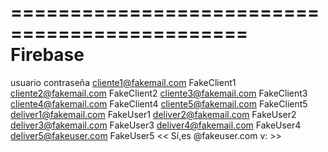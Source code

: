==============================================
		Firebase
==============================================
usuario				contraseña
cliente1@fakemail.com		FakeClient1
cliente2@fakemail.com		FakeClient2
cliente3@fakemail.com		FakeClient3
cliente4@fakemail.com		FakeClient4
cliente5@fakemail.com		FakeClient5
deliver1@fakemail.com		FakeUser1
deliver2@fakemail.com		FakeUser2
deliver3@fakemail.com		FakeUser3
deliver4@fakemail.com		FakeUser4
deliver5@fakeuser.com		FakeUser5	<< Sí,es @fakeuser.com v: >>


